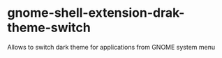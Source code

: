 # gnome-shell-extension-drak-theme-switch
Allows to switch dark theme for applications from GNOME system menu
